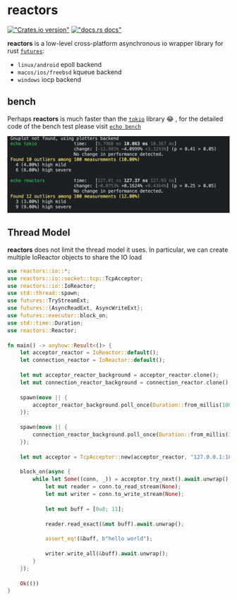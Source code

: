 # reactors

[!["Crates.io version"](https://img.shields.io/crates/v/reactors.svg)](https://crates.io/crates/reactors) [!["docs.rs docs"](https://img.shields.io/badge/docs-latest-blue.svg)](https://docs.rs/reactors)

**reactors** is a low-level cross-platform asynchronous io wrapper library for rust [`futures`](https://docs.rs/futures/0.3.27/futures/):

* `linux/android` epoll backend
* `macos/ios/freebsd` kqueue backend
* `windows` iocp backend

## bench

Perhaps **reactors** is much faster than the [`tokio`](https://docs.rs/tokio/1.26.0/tokio/) library 😂 , for the detailed code of the bench test please visit [`echo bench`](benches/echo.rs)

![`bench`](./bench.png)

## Thread Model

**reactors** does not limit the thread model it uses. In particular, we can create multiple IoReactor objects to share the IO load

```rust
use reactors::io::*;
use reactors::io::socket::tcp::TcpAcceptor;
use reactors::io::IoReactor;
use std::thread::spawn;
use futures::TryStreamExt;
use futures::{AsyncReadExt, AsyncWriteExt};
use futures::executor::block_on;
use std::time::Duration;
use reactors::Reactor;

fn main() -> anyhow::Result<()> {
    let acceptor_reactor = IoReactor::default();
    let connection_reactor = IoReactor::default();

    let mut acceptor_reactor_background = acceptor_reactor.clone();
    let mut connection_reactor_background = connection_reactor.clone();

    spawn(move || {
        acceptor_reactor_background.poll_once(Duration::from_millis(100)).unwrap();
    });

    spawn(move || {
        connection_reactor_background.poll_once(Duration::from_millis(100)).unwrap();
    });

    let mut acceptor = TcpAcceptor::new(acceptor_reactor, "127.0.0.1:1813".parse()?, Some(connection_reactor))?;

    block_on(async {
        while let Some((conn, _)) = acceptor.try_next().await.unwrap() {
            let mut reader = conn.to_read_stream(None);
            let mut writer = conn.to_write_stream(None);

            let mut buff = [0u8; 11];

            reader.read_exact(&mut buff).await.unwrap();

            assert_eq!(&buff, b"hello world");

            writer.write_all(&buff).await.unwrap();
        }
    });

    Ok(())
}
```
